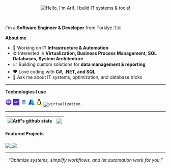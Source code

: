 <p align="center">
  <img width="80%" alt="Hello, I'm Arif. I build IT systems & tools!" src="https://capsule-render.vercel.app/api?type=waving&color=0:0f0c29,100:302b63&height=200&section=header&text=Merhaba!%20Ben%20Arif&fontSize=40&fontColor=ffffff" />
</p>

<br />

I'm a **Software Engineer & Developer** from Türkiye 🇹🇷  

**About me**

- 💼 Working on **IT Infrastructure & Automation**
- ⚙️ Interested in **Virtualization, Business Process Management, SQL Databases, System Architecture**
- 📈 Building custom solutions for **data management & reporting**
- ❤️ Love coding with **C#, .NET, and SQL**
- 💬 Ask me about IT systems, optimization, and database tricks

---

**Technologies I use**

<code><img height="20" alt="csharp" src="https://raw.githubusercontent.com/github/explore/main/topics/csharp/csharp.png"></code>
<code><img height="20" alt="dotnet" src="https://raw.githubusercontent.com/github/explore/main/topics/dotnet/dotnet.png"></code>
<code><img height="20" alt="sql" src="https://raw.githubusercontent.com/github/explore/main/topics/sql/sql.png"></code>
<code><img height="20" alt="azure" src="https://raw.githubusercontent.com/github/explore/main/topics/azure/azure.png"></code>
<code><img height="20" alt="linux" src="https://raw.githubusercontent.com/github/explore/main/topics/linux/linux.png"></code>
<code><img height="20" alt="virtualization" src="https://img.icons8.com/color/48/000000/virtual-machine.png"></code>

---

| <img align="center" src="https://github-readme-stats.vercel.app/api?username=yarciarif&show_icons=true&include_all_commits=true&theme=tokyonight&hide_border=true" alt="Arif's github stats" /> | <img align="center" src="https://github-readme-stats.vercel.app/api/top-langs/?username=yarciarif&layout=compact&theme=tokyonight&hide_border=true" /> |
| ------------- | ------------- |

#### Featured Projects

<a href="https://github.com/yarciarif/VeritabaniOtomasyon">
  <img align="center" src="https://github-readme-stats.vercel.app/api/pin/?username=KULLANICI_ADIN&repo=VeritabaniOtomasyon&theme=tokyonight" />
</a>
<a href="https://github.com/yarciarif/ExcelMakroTools">
  <img align="center" src="https://github-readme-stats.vercel.app/api/pin/?username=KULLANICI_ADIN&repo=ExcelMakroTools&theme=tokyonight" />
</a>

---

<p align="center">
  <i>“Optimize systems, simplify workflows, and let automation work for you.”</i>
</p>
